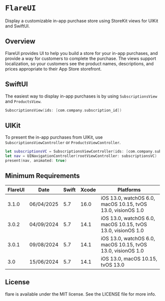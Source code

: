 # ``FlareUI``

Display a customizable in-app purchase store using StoreKit views for UIKit and SwiftUI.

## Overview

FlareUI provides UI to help you build a store for your in-app purchases, and provide a way for customers to complete the purchase. The views support localization, so your customers see the product names, descriptions, and prices appropriate to their App Store storefront.

## SwiftUI

The easiest way to display in-app purchases is by using ``SubscriptionsView`` and ``ProductsView``.

```swift
SubscriptionsView(ids: [com.company.subscription_id])
```

## UIKit

To present the in-app purchases from UIKit, use ``SubscriptionsViewController`` or ``ProductsViewController``.

```swift
let subscriptionsVC = SubscriptionsViewController(ids: [com.company.subscription_id])
let nav = UINavigationController(rootViewController: subscriptionsVC)
present(nav, animated: true)
```

## Minimum Requirements

| FlareUI | Date       | Swift | Xcode   | Platforms                                                   |
|---------|------------|-------|---------|-------------------------------------------------------------|
| 3.1.0   | 06/04/2025 | 5.7   | 16.0    | iOS 13.0, watchOS 6.0, macOS 10.15, tvOS 13.0, visionOS 1.0 |
| 3.0.2   | 04/09/2024 | 5.7   | 14.1    | iOS 13.0, watchOS 6.0, macOS 10.15, tvOS 13.0, visionOS 1.0 |
| 3.0.1   | 09/08/2024 | 5.7   | 14.1    | iOS 13.0, watchOS 6.0, macOS 10.15, tvOS 13.0, visionOS 1.0 |
| 3.0     | 15/06/2024 | 5.7   | 14.1    | iOS 13.0, macOS 10.15, tvOS 13.0                            |

## License

flare is available under the MIT license. See the LICENSE file for more info.

